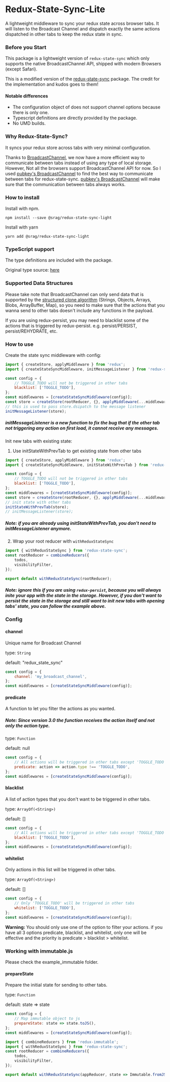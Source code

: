 # Redux-State-Sync-Lite

A lightweight middleware to sync your redux state across browser tabs. It will listen to the Broadcast Channel and dispatch exactly the same actions dispatched in other tabs to keep the redux state in sync.

### Before you Start
This package is a lightweight version of `redux-state-sync` which only
supports the native BroadcastChannel API, shipped with modern Browsers (except Safari).

This is a modified version of the [redux-state-sync](https://github.com/AOHUA/redux-state-sync) package.
The credit for the implementation and kudos goes to them!


#### Notable differences
* The configuration object of does not support channel options because there is only one.
* Typescript definitions are directly provided by the package.
* No UMD builds.

### Why Redux-State-Sync?

It syncs your redux store across tabs with very minimal configuration.

Thanks to [BroadcastChannel](https://developer.mozilla.org/en-US/docs/Web/API/Broadcast_Channel_API), we now have a more efficient way to communicate between tabs instead of using any type of local storage. However, Not all the browsers support BroadcastChannel API for now. So I used [pubkey's BroadcastChannel](https://github.com/pubkey/broadcast-channel) to find the best way to communicate between tabs for redux-state-sync. [pubkey's BroadcastChannel](https://github.com/pubkey/broadcast-channel) will make sure that the communication between tabs always works.

### How to install

Install with npm.

```
npm install --save @srag/redux-state-sync-light
```

Install with yarn

```
yarn add @srag/redux-state-sync-light
```

### TypeScript support
The type definitions are included with the package.

Original type source: [here](https://github.com/DefinitelyTyped/DefinitelyTyped/blob/e6e55443f88128b6393105407c8e8239cb10509b/types/redux-state-sync/index.d.ts)

### Supported Data Structures

Please take note that BroadcastChannel can only send data that is supported by the [structured clone algorithm](https://developer.mozilla.org/en-US/docs/Web/API/Web_Workers_API/Structured_clone_algorithm) (Strings, Objects, Arrays, Blobs, ArrayBuffer, Map), so you need to make sure that the actions that you wanna send to other tabs doesn't include any functions in the payload.

If you are using redux-persist, you may need to blacklist some of the actions that is triggered by redux-persist. e.g. persist/PERSIST, persist/REHYDRATE, etc.

### How to use

Create the state sync middleware with config:

```javascript
import { createStore, applyMiddleware } from 'redux';
import { createStateSyncMiddleware, initMessageListener } from 'redux-state-sync';

const config = {
    // TOGGLE_TODO will not be triggered in other tabs
    blacklist: ['TOGGLE_TODO'],
};
const middlewares = [createStateSyncMiddleware(config)];
const store = createStore(rootReducer, {}, applyMiddleware(...middlewares));
// this is used to pass store.dsipatch to the message listener
initMessageListener(store);
```

##### initMessageListener is a new function to fix the bug that if the other tab not triggering any action on first load, it cannot receive any messages.

Init new tabs with existing state:

1. Use initStateWithPrevTab to get existing state from other tabs

```javascript
import { createStore, applyMiddleware } from 'redux';
import { createStateSyncMiddleware, initStateWithPrevTab } from 'redux-state-sync';

const config = {
    // TOGGLE_TODO will not be triggered in other tabs
    blacklist: ['TOGGLE_TODO'],
};
const middlewares = [createStateSyncMiddleware(config)];
const store = createStore(rootReducer, {}, applyMiddleware(...middlewares));
// init state with other tabs
initStateWithPrevTab(store);
// initMessageListener(store);
```

##### Note: if you are already using initStateWithPrevTab, you don't need to initMessageListener anymore.

2. Wrap your root reducer with `withReduxStateSync`

```javascript
import { withReduxStateSync } from 'redux-state-sync';
const rootReducer = combineReducers({
    todos,
    visibilityFilter,
});

export default withReduxStateSync(rootReducer);
```

##### Note: ignore this if you are using `redux-persist`, because you will always inite your app with the state in the storage. However, if you don't want to persist the state in the storage and still want to init new tabs with opening tabs' state, you can follow the example above.

### Config

#### channel

Unique name for Broadcast Channel

type: `String`

default: "redux_state_sync"

```javascript
const config = {
    channel: 'my_broadcast_channel',
};
const middlewares = [createStateSyncMiddleware(config)];
```

#### predicate

A function to let you filter the actions as you wanted.

##### Note: Since version 3.0 the function receives the action itself and not only the action type.

type: `Function`

default: null

```javascript
const config = {
    // All actions will be triggered in other tabs except 'TOGGLE_TODO'
    predicate: action => action.type !== 'TOGGLE_TODO',
};
const middlewares = [createStateSyncMiddleware(config)];
```

#### blacklist

A list of action types that you don't want to be triggered in other tabs.

type: `ArrayOf(<String>)`

default: []

```javascript
const config = {
    // All actions will be triggered in other tabs except 'TOGGLE_TODO'
    blacklist: ['TOGGLE_TODO'],
};
const middlewares = [createStateSyncMiddleware(config)];
```

#### whitelist

Only actions in this list will be triggered in other tabs.

type: `ArrayOf(<String>)`

default: []

```javascript
const config = {
    // Only 'TOGGLE_TODO' will be triggered in other tabs
    whitelist: ['TOGGLE_TODO'],
};
const middlewares = [createStateSyncMiddleware(config)];
```

**Warning:** You should only use one of the option to filter your actions. if you have all 3 options predicate, blacklist, and whitelist, only one will be effective and the priority is predicate > blacklist > whitelist.

### Working with immutable.js

Please check the example_immutable folder.

#### prepareState

Prepare the initial state for sending to other tabs.

type: `Function`

default: state => state

```javascript
const config = {
    // Map immutable object to js
    prepareState: state => state.toJS(),
};
const middlewares = [createStateSyncMiddleware(config)];
```

```javascript
import { combineReducers } from 'redux-immutable';
import { withReduxStateSync } from 'redux-state-sync';
const rootReducer = combineReducers({
    todos,
    visibilityFilter,
});

export default withReduxStateSync(appReducer, state => Immutable.fromJS(state));
```
